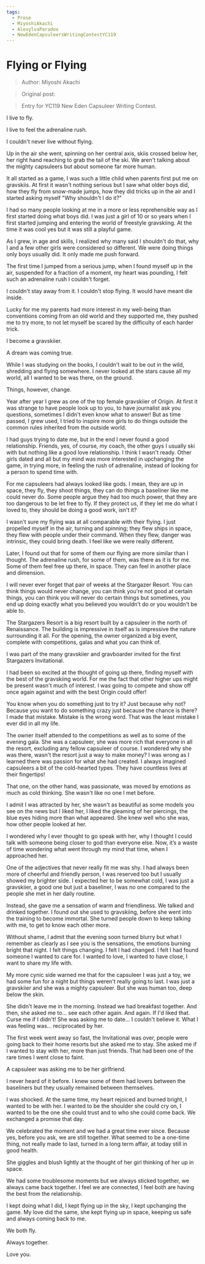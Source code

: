 ```yaml
---
tags:
  - Prose
  - MiyoshiAkachi
  - AlexylvaParadox
  - NewEdenCapsuleersWritingContestYC119
---
```


# Flying or Flying

> Author: Miyoshi Akachi

> Original post:

> Entry for YC119 New Eden Capsuleer Writing Contest.

I live to fly.

I live to feel the adrenaline rush.

I couldn't never live without flying.


Up in the air she went, spinning on her central axis, skiis crossed below her, her right hand reaching to grab the tail of the ski. We aren't talking about the mighty capsuleers but about someone far more human.


It all started as a game, I was such a little child when parents first put me on gravskiis. At first it wasn't nothing serious but I saw what older boys did, how they fly from snow-made jumps, how they did tricks up in the air and I started asking myself "Why shouldn't I do it?"

I had so many people looking at me in a more or less reprehensible way as I first started doing what boys did. I was just a girl of 10 or so years when I first started jumping and entering the world of freestyle gravskiing. At the time it was cool yes but it was still a playful game.

As I grew, in age and skills, I realized why many said I shouldn't do that, why I and a few other girls were considered so different. We were doing things only boys usually did. It only made me push forward.

The first time I jumped from a serious jump, when I found myself up in the air, suspended for a fraction of a moment, my heart was pounding, I felt such an adrenaline rush I couldn't forget.

I couldn't stay away from it. I couldn't stop flying. It would have meant die inside.

Lucky for me my parents had more interest in my well-being than conventions coming from an old world and they supported me, they pushed me to try more, to not let myself be scared by the difficulty of each harder trick.

I become a gravskiier.

A dream was coming true.

While I was studying on the books, I couldn't wait to be out in the wild, shredding and flying somewhere. I never looked at the stars cause all my world, all I wanted to be was there, on the ground.

Things, however, change.

Year after year I grew as one of the top female gravskiier of Origin. At first it was strange to have people look up to you, to have journalist ask you questions, sometimes I didn't even know what to answer! But as time passed, I grew used, I tried to inspire more girls to do things outside the common rules inherited from the outside world.

I had guys trying to date me, but in the end I never found a good relationship. Friends, yes, of course, my coach, the other guys I usually ski with but nothing like a good love relationship. I think I wasn't ready. Other girls dated and all but my mind was more interested in upchanging the game, in trying more, in feeling the rush of adrenaline, instead of looking for a person to spend time with.


For me capsuleers had always looked like gods. I mean, they are up in space, they fly, they shoot things, they can do things a baseliner like me could never do. Some people argue they had too much power, that they are too dangerous to be let free to fly. If they protect us, if they let me do what I loved to, they should be doing a good work, isn't it?

I wasn't sure my flying was at all comparable with their flying. I just propelled myself in the air, turning and spinning; they flew ships in space, they flew with people under their command. When they flew, danger was intrinsic, they could bring death. I feel like we were really different.

Later, I found out that for some of them our flying are more similar than I thought. The adrenaline rush, for some of them, was there as it is for me. Some of them feel free up there, in space. They can feel in another place and dimension.

I will never ever forget that pair of weeks at the Stargazer Resort. You can think things would never change, you can think you're not good at certain things, you can think you will never do certain things but sometimes, you end up doing exactly what you believed you wouldn’t do or you wouldn't be able to.

The Stargazers Resort is a big resort built by a capsuleer in the north of Renaissance. The building is impressive in itself as is impressive the nature surrounding it all. For the opening, the owner organized a big event, complete with competitions, galas and what you can think of.

I was part of the many gravskiier and gravboarder invited for the first Stargazers Invitational.

I had been so excited at the thought of going up there, finding myself with the best of the gravskiing world. For me the fact that other higher ups might be present wasn't much of interest. I was going to compete and show off once again against and with the best Origin could offer!

You know when you do something just to try it? Just because why not? Because you want to do something crazy just because the chance is there? I made that mistake. Mistake is the wrong word. That was the least mistake I ever did in all my life.

The owner itself attended to the competitions as well as to some of the evening gala. She was a capsuleer, she was more rich that everyone in all the resort, excluding any fellow capsuleer of course. I wondered why she was there, wasn't the resort just a way to make money? I was wrong as I learned there was passion for what she had created. I always imagined capsuleers a bit of the cold-hearted types. They have countless lives at their fingertips!

That one, on the other hand, was passionate, was moved by emotions as much as cold thinking. She wasn't like no one I met before.

I admit I was attracted by her, she wasn't as beautiful as some models you see on the news but I liked her, I liked the gleaming of her piercings, the blue eyes hiding more than what appeared. She knew well who she was, how other people looked at her.

I wondered why I ever thought to go speak with her, why I thought I could talk with someone being closer to god than everyone else. Now, it’s a waste of time wondering what went through my mind that time, when I approached her.

One of the adjectives that never really fit me was shy. I had always been more of cheerful and friendly person, I was reserved too but I usually showed my brighter side. I expected her to be somewhat cold, I was just a gravskiier, a good one but just a baseliner, I was no one compared to the people she met in her daily routine.

Instead, she gave me a sensation of warm and friendliness. We talked and drinked together. I found out she used to gravskiing, before she went into the training to become immortal. She turned people down to keep talking with me, to get to know each other more.

Without shame, I admit that the evening soon turned blurry but what I remember as clearly as I see you is the sensations, the emotions burning bright that night. I felt things changing. I felt I had changed. I felt I had found someone I wanted to care for. I wanted to love, I wanted to have close, I want to share my life with.

My more cynic side warned me that for the capsuleer I was just a toy, we had some fun for a night but things weren't really going to last. I was just a gravskiier and she was a mighty capsuleer. But she was human too, deep below the skin.

She didn't leave me in the morning. Instead we had breakfast together. And then, she asked me to... see each other again. And again. If I'd liked that. Curse me if I didn't! She was asking me to date... I couldn't believe it. What I was feeling was... reciprocated by her.

The first week went away so fast, the Invitational was over, people were going back to their home resorts but she asked me to stay. She asked me if I wanted to stay with her, more than just friends. That had been one of the rare times I went close to faint.

A capsuleer was asking me to be her girlfriend.

I never heard of it before. I knew some of them had lovers between the baseliners but they usually remained between themselves.

I was shocked. At the same time, my heart rejoiced and burned bright, I wanted to be with her. I wanted to be the shoulder she could cry on, I wanted to be the one she could trust and to who she could come back. We exchanged a promise that day.

We celebrated the moment and we had a great time ever since. Because yes, before you ask, we are still together. What seemed to be a one-time thing, not really made to last, turned in a long term affair, at today still in good health.


She giggles and blush lightly at the thought of her girl thinking of her up in space.


We had some troublesome moments but we always sticked together, we always came back together. I feel we are connected, I feel both are having the best from the relationship.

I kept doing what I did, I kept flying up in the sky, I kept upchanging the game. My love did the same, she kept flying up in space, keeping us safe and always coming back to me.

We both fly.

Always together.


Love you.